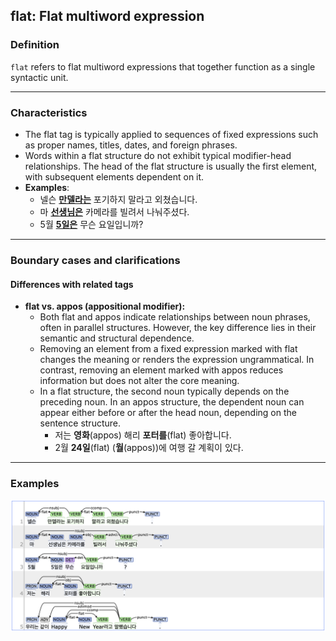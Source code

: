 ## flat: Flat multiword expression

### Definition
`flat` refers to flat multiword expressions that together function as a single syntactic unit.

---

### Characteristics
- The flat tag is typically applied to sequences of fixed expressions such as proper names, titles, dates, and foreign phrases.
- Words within a flat structure do not exhibit typical modifier-head relationships. The head of the flat structure is usually the first element, with subsequent elements dependent on it.
- **Examples**:
    - 넬슨 <ins>**만델라는**</ins> 포기하지 말라고 외쳤습니다.
    - 마 <ins>**선생님은**</ins> 카메라를 빌려서 나눠주셨다.
    - 5월 <ins>**5일은**</ins> 무슨 요일입니까?

---

### Boundary cases and clarifications

#### Differences with related tags
- **flat vs. appos (appositional modifier):**  
    - Both flat and appos indicate relationships between noun phrases, often in parallel structures. However, the key difference lies in their semantic and structural dependence.
    - Removing an element from a fixed expression marked with flat changes the meaning or renders the expression ungrammatical. In contrast, removing an element marked with appos reduces information but does not alter the core meaning.
    - In a flat structure, the second noun typically depends on the preceding noun. In an appos structure, the dependent noun can appear either before or after the head noun, depending on the sentence structure.
        - 저는 **영화**(appos) 해리 **포터를**(flat) 좋아합니다.
        - 2월 **24일**(flat) (**월**(appos))에 여행 갈 계획이 있다.

---

### Examples

![flat example](flat.png)